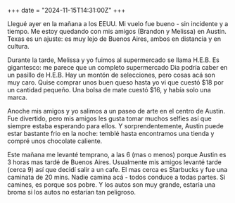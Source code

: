 +++
date = "2024-11-15T14:31:00Z"
+++

Llegué ayer en la mañana a los EEUU. Mi vuelo fue bueno - sin incidente y a tiempo. Me estoy quedando con mis amigos (Brandon y Melissa) en Austin. Texas es un ajuste: es muy lejo de Buenos Aires, ambos en distancia y en cultura.

Durante la tarde, Melissa y yo fuimos al supermercado se llama H.E.B. Es gigantesco: me parece que un completo supermercado Dia podría caber en un pasillo de H.E.B. Hay un montón de selecciones, pero cosas acá son muy caro. Quise comprar unos buen queso hasta yo vi que cuestó $18 por un cantidad pequeño. Una bolsa de mate cuestó $16, y había solo una marca.

Anoche mis amigos y yo salimos a un paseo de arte en el centro de Austin. Fue divertido, pero mis amigos les gusta tomar muchos selfies así que siempre estaba esperando para ellos. Y sorprendentemente, Austin puede estar bastante frio en la noche: temblé hasta encontramos una tienda y compré unos chocolate caliente.

Este mañana me levanté temprano, a las 6 (mas o menos) porque Austin es 3 horas mas tardé de Buenos Aires. Usualmente mis amigos levanté tarde (cerca 9) así que decidí salir a un cafe. El mas cerca es Starbucks y fue una caminata de 20 mins. Nadie camina acá - todos conduce a todas partes. Si camines, es porque sos pobre. Y los autos son muy grande, estaría una broma si los autos no estarían tan peligroso.
